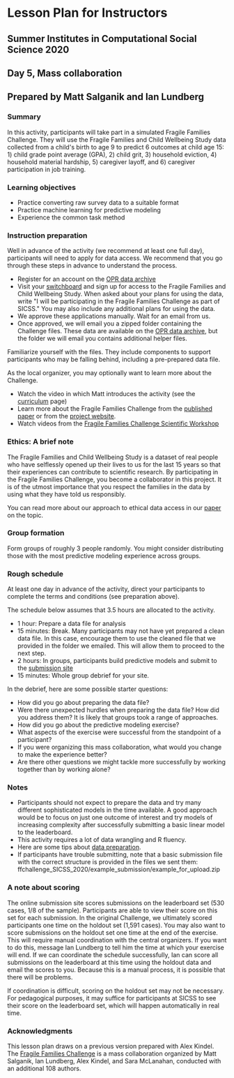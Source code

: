 # Lesson Plan for Instructors
## Summer Institutes in Computational Social Science 2020
## Day 5, Mass collaboration
## Prepared by Matt Salganik and Ian Lundberg

### Summary

In this activity, participants will take part in a simulated Fragile Families Challenge.  They will use the Fragile Families and Child Wellbeing Study data collected from a child's birth to age 9 to predict 6 outcomes at child age 15: 1) child grade point average (GPA), 2) child grit, 3) household eviction, 4) household material hardship, 5) caregiver layoff, and 6) caregiver participation in job training.

### Learning objectives

- Practice converting raw survey data to a suitable format
- Practice machine learning for predictive modeling
- Experience the common task method

### Instruction preparation

Well in advance of the activity (we recommend at least one full day), participants will need to apply for data access. We recommend that you go through these steps in advance to understand the process.

- Register for an account on the [OPR data archive](https://opr.princeton.edu/archive/restricted/Default.aspx)
- Visit your [switchboard](https://opr.princeton.edu/archive/restricted/Switchboard.aspx) and sign up for access to the Fragile Families and Child Wellbeing Study. When asked about your plans for using the data, write "I will be participating in the Fragile Families Challenge as part of SICSS." You may also include any additional plans for using the data.
- We approve these applications manually. Wait for an email from us.
- Once approved, we will email you a zipped folder containing the Challenge files. These data are available on the [OPR data archive](https://opr.princeton.edu/archive/restricted/Default.aspx), but the folder we will email you contains additional helper files.

Familiarize yourself with the files. They include components to support participants who may be falling behind, including a pre-prepared data file.

As the local organizer, you may optionally want to learn more about the Challenge.

- Watch the video in which Matt introduces the activity (see the [curriculum](https://compsocialscience.github.io/summer-institute/curriculum) page)
- Learn more about the Fragile Families Challenge from the [published paper](https://doi.org/10.1073/pnas.1915006117) or from the [project website](http://www.fragilefamilieschallenge.org/).
- Watch videos from the [Fragile Families Challenge Scientific Workshop](https://www.youtube.com/channel/UCjluzrRT8fqXCx3qHjQAb5A)

### Ethics: A brief note

The Fragile Families and Child Wellbeing Study is a dataset of real people who have selflessly opened up their lives to us for the last 15 years so that their experiences can contribute to scientific research. By participating in the Fragile Families Challenge, you become a collaborator in this project. It is of the utmost importance that you respect the families in the data by using what they have told us responsibly.

You can read more about our approach to ethical data access in our [paper](https://doi.org/10.1177%2F2378023118813023) on the topic.

### Group formation

Form groups of roughly 3 people randomly. You might consider distributing those with the most predictive modeling experience across groups.

### Rough schedule

At least one day in advance of the activity, direct your participants to complete the terms and conditions (see preparation above).

The schedule below assumes that 3.5 hours are allocated to the activity.

- 1 hour: Prepare a data file for analysis
- 15 minutes: Break. Many participants may not have yet prepared a clean data file. In this case, encourage them to use the cleaned file that we provided in the folder we emailed. This will allow them to proceed to the next step.
- 2 hours: In groups, participants build predictive models and submit to the [submission site](https://codalab.fragilefamilieschallenge.org/competitions/28)
- 15 minutes: Whole group debrief for your site.

In the debrief, here are some possible starter questions:

- How did you go about preparing the data file?
- Were there unexpected hurdles when preparing the data file? How did you address them? It is likely that groups took a range of approaches.
- How did you go about the predictive modeling exercise?
- What aspects of the exercise were successful from the standpoint of a participant?
- If you were organizing this mass collaboration, what would you change to make the experience better?
- Are there other questions we might tackle more successfully by working together than by working alone?

### Notes

- Participants should not expect to prepare the data and try many different sophisticated models in the time available. A good approach would be to focus on just one outcome of interest and try models of increasing complexity after successfully submitting a basic linear model to the leaderboard.
- This activity requires a lot of data wrangling and R fluency.
- Here are some tips about [data preparation](https://github.com/compsocialscience/summer-institute/blob/master/2020/materials/day5-mass-collaboration/activity/SICSS_FFC_datacleaning_tips.pdf).
- If participants have trouble submitting, note that a basic submission file with the correct structure is provided in the files we sent them: ffchallenge_SICSS_2020/example_submission/example_for_upload.zip


### A note about scoring

The online submission site scores submissions on the leaderboard set (530 cases, 1/8 of the sample). Participants are able to view their score on this set for each submission. In the original Challenge, we ultimately scored participants one time on the holdout set (1,591 cases). You may also want to score submissions on the holdout set one time at the end of the exercise. This will require manual coordination with the central organizers. If you want to do this, message Ian Lundberg to tell him the time at which your exercise will end. If we can coordinate the schedule successfully, Ian can score all submissions on the leaderboard at this time using the holdout data and email the scores to you. Because this is a manual process, it is possible that there will be problems.

If coordination is difficult, scoring on the holdout set may not be necessary. For pedagogical purposes, it may suffice for participants at SICSS to see their score on the leaderboard set, which will happen automatically in real time.

### Acknowledgments

This lesson plan draws on a previous version prepared with Alex Kindel. The [Fragile Families Challenge](https://doi.org/10.1073/pnas.1915006117) is a mass collaboration organized by Matt Salganik, Ian Lundberg, Alex Kindel, and Sara McLanahan, conducted with an additional 108 authors.
